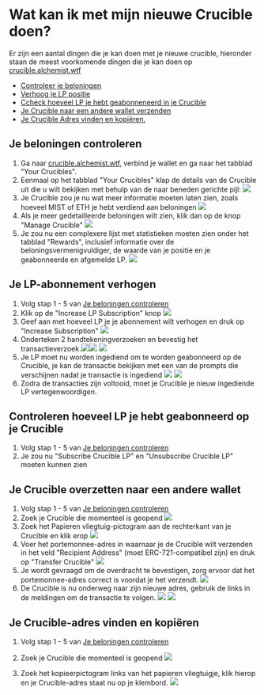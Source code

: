 # Wat kan ik met mijn nieuwe Crucible doen?

Er zijn een aantal dingen die je kan doen met je nieuwe crucible, hieronder staan de meest voorkomende dingen die je kan doen op [crucible.alchemist.wtf](https://crucible.alchemist.wtf/)

* [Controleer je beloningen](what-can-i-do-with-my-new-crucible.md#checking-your-rewards)
* [Verhoog je LP positie](what-can-i-do-with-my-new-crucible.md#increasing-your-lp-subscription)
* [Ccheck hoeveel LP je hebt geabonneneerd in je Crucible](what-can-i-do-with-my-new-crucible.md#checking-how-much-lp-youve-subscribed-to-your-crucible)
* [Je Crucible naar een andere wallet verzenden](what-can-i-do-with-my-new-crucible.md#transferring-your-crucible-to-another-wallet)
* [Je Crucible Adres vinden en kopiëren.](what-can-i-do-with-my-new-crucible.md#locating-and-copying-your-crucible-address)

## Je beloningen controleren

1. Ga naar [crucible.alchemist.wtf](https://crucible.alchemist.wtf/), verbind je wallet en ga naar het tabblad "Your Crucibles".
2. Eenmaal op het tabblad "Your Crucibles" klap de details van de Crucible uit die u wilt bekijken met behulp van de naar beneden gerichte pijl: ![](../../.gitbook/assets/screenshot-2021-05-07-at-12.50.58.png) 
3. Je Crucible zou je nu wat meer informatie moeten laten zien, zoals hoeveel MIST of ETH je hebt verdiend aan beloningen ![](../../.gitbook/assets/screenshot-2021-05-07-at-12.50.42.png) 
4. Als je meer gedetailleerde beloningen wilt zien, klik dan op de knop "Manage Crucible" ![](../../.gitbook/assets/screenshot-2021-05-07-at-12.51.04.png) 
5. Je zou nu een complexere lijst met statistieken moeten zien onder het tabblad "Rewards", inclusief informatie over de beloningsvermenigvuldiger, de waarde van je positie en je geabonneerde en afgemelde LP.  ![](../../.gitbook/assets/screenshot-2021-05-07-at-12.51.22.png) 

## Je LP-abonnement verhogen

1. Volg stap 1 - 5 van [Je beloningen controleren](what-can-i-do-with-my-new-crucible.md#checking-your-rewards)
2. Klik op de "Increase LP Subscription" knop ![](../../.gitbook/assets/screenshot-2021-05-07-at-12.51.36.png)
3. Geef aan met hoeveel LP je je abonnement wilt verhogen en druk op "Increase Subscription"  ![](../../.gitbook/assets/screenshot-2021-05-07-at-12.51.48.png) 
4. Onderteken 2 handtekeningverzoeken en bevestig het transactieverzoek.![](../../.gitbook/assets/screenshot-2021-05-07-at-12.51.59.png)![](../../.gitbook/assets/screenshot-2021-05-07-at-12.52.17.png) ![](../../.gitbook/assets/screenshot-2021-05-07-at-12.52.27.png) 
5. Je LP moet nu worden ingediend om te worden geabonneerd op de Crucible, je kan de transactie bekijken met een van de prompts die verschijnen nadat je transactie is ingediend  ![](../../.gitbook/assets/screenshot-2021-05-07-at-13.12.02.png) ![](../../.gitbook/assets/screenshot-2021-05-07-at-13.24.50.png) 
6. Zodra de transacties zijn voltooid, moet je Crucible je nieuw ingediende LP vertegenwoordigen.

## Controleren hoeveel LP je hebt geabonneerd op je Crucible

1. Volg stap 1 - 5 van [Je beloningen controleren](what-can-i-do-with-my-new-crucible.md#checking-your-rewards)
2. Je zou nu "Subscribe Crucible LP" en "Unsubscribe Crucible LP" moeten kunnen zien

## Je Crucible overzetten naar een andere wallet

1. Volg stap 1 - 5 van [Je beloningen controleren](what-can-i-do-with-my-new-crucible.md#checking-your-rewards)
2. Zoek je Crucible die momenteel is geopend ![](../../.gitbook/assets/screenshot-2021-05-07-at-12.55.42.png)
3. Zoek het Papieren vliegtuig-pictogram aan de rechterkant van je Crucible en klik erop ![](../../.gitbook/assets/screenshot-2021-05-07-at-12.55.44.png) 
4. Voer het portemonnee-adres in waarnaar je de Crucible wilt verzenden in het veld "Recipient Address" \(moet ERC-721-compatibel zijn\) en druk op "Transfer Crucible" ![](../../.gitbook/assets/screenshot-2021-05-07-at-12.56.17.png) 
5. Je wordt gevraagd om de overdracht te bevestigen, zorg ervoor dat het portemonnee-adres correct is voordat je het verzendt.  ![](../../.gitbook/assets/screenshot-2021-05-07-at-12.56.27.png) 
6. De Crucible is nu onderweg naar zijn nieuwe adres, gebruik de links in de meldingen om de transactie te volgen.  ![](../../.gitbook/assets/screenshot-2021-05-07-at-13.12.05.png) ![](../../.gitbook/assets/screenshot-2021-05-07-at-13.12.02.png) 

## Je Crucible-adres vinden en kopiëren

1. Volg stap 1 - 5 van [Je beloningen controleren](what-can-i-do-with-my-new-crucible.md#checking-your-rewards)

2. Zoek je Crucible die momenteel is geopend  ![](../../.gitbook/assets/screenshot-2021-05-07-at-12.55.42.png)
3. Zoek het kopieerpictogram links van het papieren vliegtuigje, klik hierop en je Crucible-adres staat nu op je klembord. ![](../../.gitbook/assets/screenshot-2021-05-07-at-12.55.48.png)

#### 

